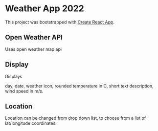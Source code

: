 # Weather App 2022

This project was bootstrapped with [Create React App](https://github.com/facebook/create-react-app).

## Open Weather API

Uses open weather map api

## Display

Displays 

day, date, weather icon, rounded temperature in C, short text description, wind speed in m/s. 

## Location

Location can be changed from drop down list, to choose from a list of lat/longitude coordinates. 